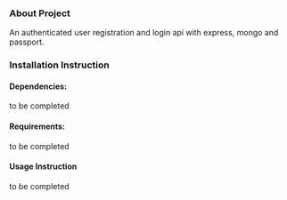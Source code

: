 ### About Project
  An authenticated user registration and login api with express, mongo and passport.

### Installation Instruction
#### Dependencies:
  to be completed

#### Requirements:
  to be completed

#### Usage Instruction
  to be completed
